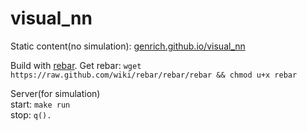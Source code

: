 visual\_nn
=========

Static content(no simulation): [genrich.github.io/visual\_nn](http://genrich.github.io/visual_nn)

Build with [rebar](https://github.com/rebar/rebar). Get rebar: `wget https://raw.github.com/wiki/rebar/rebar/rebar && chmod u+x rebar`

Server(for simulation)  
start: `make run`   
stop:  `q().`
